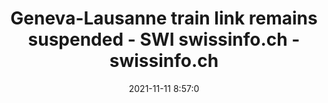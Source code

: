 ---
"title": "Geneva-Lausanne train link remains suspended - SWI swissinfo.ch - swissinfo.ch"
"date": "2021-11-11 8:57:0"
"feed_name": "GOOGLENEWSINDUSTRIAL"
"feed_website": "https://news.google.com/search?q=industrial%2Bincident&hl=en-US&gl=US&ceid=US:en"
"feed_rss": "https://news.google.com/rss/search?q=industrial%2Bincident&hl=en-US&gl=US&ceid=US:en"
"link": "https://www.swissinfo.ch/eng/geneva-lausanne-train-link-remains-suspended/47101982"
"source": "{'href': 'https://www.swissinfo.ch', 'title': 'swissinfo.ch'}"
"file": "_posts/2021-1-1-c08d2a9c4e48f0d2db595a2d1c60e766b41c0b14.md"
"accident": "0"
"drilling": "0"
"dead": "0"
"injured": "0"
"arrested": "0"
"place": "unknown place"
"where": "unknown site"
"causes": "unknown"
"place_uri": "unknown place"
---